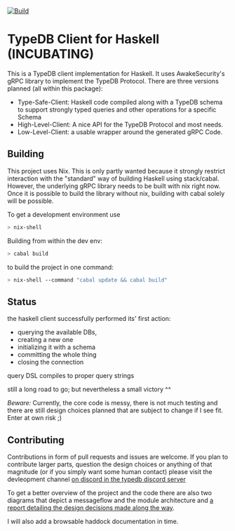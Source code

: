 [![Build](https://github.com/typedb-osi/typedb-client-haskell/actions/workflows/main.yml/badge.svg?branch=master)](https://github.com/typedb-osi/typedb-client-haskell/actions/workflows/main.yml)

# TypeDB Client for Haskell (INCUBATING)

This is a TypeDB client implementation for Haskell.
It uses AwakeSecurity's gRPC library to implement the TypeDB Protocol.
There are three versions planned (all within this package):

- Type-Safe-Client: Haskell code compiled along with a TypeDB schema 
  to support strongly typed queries and other operations for a specific Schema
- High-Level-Client: A nice API for the TypeDB Protocol and most needs.
- Low-Level-Client: a usable wrapper around the generated gRPC Code.
  
## Building
This project uses Nix. This is only partly wanted because it strongly restrict interaction
with the "standard" way of building Haskell using stack/cabal. However, the underlying
gRPC library needs to be built with nix right now. Once it is possible to build the library
without nix, building with cabal solely will be possible.

To get a development environment use 
```sh
> nix-shell
```

Building from within the dev env:
```sh
> cabal build
```

to build the project in one command:
```sh 
> nix-shell --command "cabal update && cabal build"
```

 ## Status

the haskell client successfully performed its' first action:
- querying the available DBs,
- creating a new one
- initializing it with a schema 
- committing the whole thing
- closing the connection

query DSL compiles to proper query strings

still a long road to go; but nevertheless a small victory ^^

 *Beware:* Currently, the core code is messy, there is not much testing and there are
 still design choices planned that are subject to change if I see fit. 
 Enter at own risk ;)
 
 ## Contributing
 
 Contributions in form of pull requests and issues are welcome. 
 If you plan to contribute larger parts, question the design choices or anything
 of that magnitude (or if you simply want some human contact) please visit the 
 devleopment channel [on discord in the typedb discord server](https://discord.com/channels/665254494820368395/837321869937213450)

 To get a better overview of the project and the code there are also two diagrams
 that depict a messageflow and the module architecture and [a report detailing
 the design decisions made along the way](https://github.com/typedb-osi/typedb-client-haskell/blob/master/report.pdf).

 I will also add a browsable haddock documentation in time.
